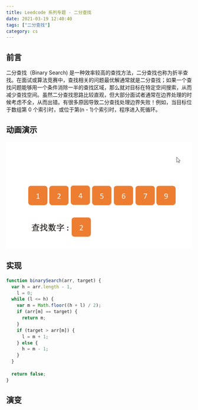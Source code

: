 ```yaml
---
title: Leedcode 系列专题 - 二分查找
date: 2021-03-19 12:40:40
tags: ["二分查找"]
category: cs
---
```


## 前言

二分查找（Binary Search) 是一种效率较高的查找方法，二分查找也称为折半查找。在面试或算法竞赛中，查找相关的问题最优解通常就是二分查找；如果一个查找问题能够用一个条件消除一半的查找区域，那么就对目标在特定空间搜索，从而减少查找空间。虽然二分查找思路比较直观，但大部分面试者通常在边界处理的时候考虑不全，从而出错。有很多原因导致二分查找处理边界失败！例如，当目标位于数组第 0 个索引时，或位于第(n - 1)个索引时，程序进入死循环。

## 动画演示

![binary-search](../media/2021/cs/binary-search/amimate.gif)

## 实现

```js
function binarySearch(arr, target) {
  var h = arr.length - 1,
    l = 0;
  while (l <= h) {
    var m = Math.floor((h + l) / 2);
    if (arr[m] == target) {
      return m;
    }
    if (target > arr[m]) {
      l = m + 1;
    } else {
      h = m - 1;
    }
  }

  return false;
}
```

## 演变
